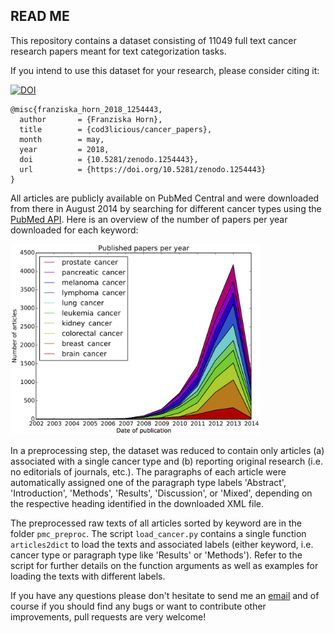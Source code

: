 ## READ ME

This repository contains a dataset consisting of 11049 full text cancer research papers meant for text categorization tasks. 

If you intend to use this dataset for your research, please consider citing it:

[![DOI](https://zenodo.org/badge/DOI/10.5281/zenodo.1254443.svg)](https://doi.org/10.5281/zenodo.1254443)

    @misc{franziska_horn_2018_1254443,
      author       = {Franziska Horn},
      title        = {cod3licious/cancer_papers},
      month        = may,
      year         = 2018,
      doi          = {10.5281/zenodo.1254443},
      url          = {https://doi.org/10.5281/zenodo.1254443}
    }

All articles are publicly available on PubMed Central and were downloaded from there in August 2014 by searching for different cancer types using the [PubMed API](http://www.ncbi.nlm.nih.gov/books/NBK25500/). Here is an overview of the number of papers per year downloaded for each keyword:

<img src="cancerpapers.png" width="400">

In a preprocessing step, the dataset was reduced to contain only articles (a) associated with a single cancer type and (b) reporting original research (i.e. no editorials of journals, etc.). The paragraphs of each article were automatically assigned one of the paragraph type labels 'Abstract', 'Introduction', 'Methods', 'Results', 'Discussion', or 'Mixed', depending on the respective heading identified in the downloaded XML file. 

The preprocessed raw texts of all articles sorted by keyword are in the folder `pmc_preproc`. The script `load_cancer.py` contains a single function `articles2dict` to load the texts and associated labels (either keyword, i.e. cancer type or paragraph type like 'Results' or 'Methods'). Refer to the script for further details on the function arguments as well as examples for loading the texts with different labels.

If you have any questions please don't hesitate to send me an [email](mailto:cod3licious@gmail.com) and of course if you should find any bugs or want to contribute other improvements, pull requests are very welcome!
